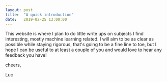```yaml
---
layout: post
title:  "A quick introduction"
date:   2019-02-25 13:00:00
---
```


This website is where I plan to do little write ups on subjects I find interesting, mostly machine learning related. I will aim to be as clear as possible while staying rigorous, that's going to be a fine line to toe, but I hope I can be useful to at least a couple of you and would love to hear any feedback you have!  

cheers,  

Luc